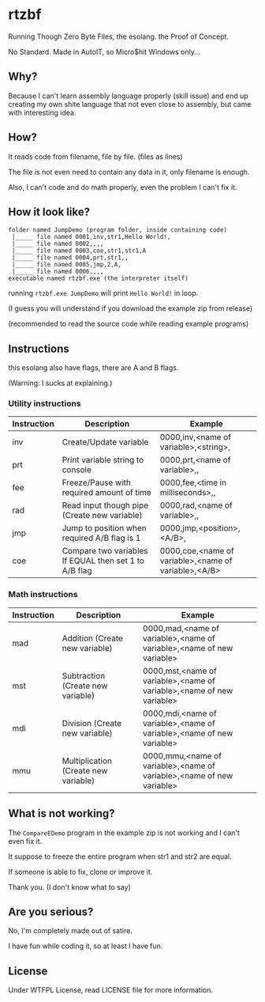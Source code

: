 # rtzbf
Running Though Zero Byte Files, the esolang. the Proof of Concept.

No Standard. Made in AutoIT, so Micro$hit Windows only...

Why?
---

Because I can't learn assembly language properly (skill issue) and end up creating my own shite language that not even close to assembly, but came with interesting idea.

How?
---

It reads code from filename, file by file. (files as lines)

The file is not even need to contain any data in it, only filename is enough.

Also, I can't code and do math properly, even the problem I can't fix it.

How it look like?
---

```
folder named JumpDemo (program folder, inside containing code)
 |_____ file named 0001,inv,str1,Hello World!,
 |_____ file named 0002,,,,
 |_____ file named 0003,coe,str1,str1,A
 |_____ file named 0004,prt,str1,,
 |_____ file named 0005,jmp,2,A,
 |_____ file named 0006,,,,
executable named rtzbf.exe (the interpreter itself)
```

running ``rtzbf.exe JumpDemo`` will print ``Hello World!`` in loop.

(I guess you will understand if you download the example zip from release)

(recommended to read the source code while reading example programs)

Instructions
---

this esolang also have flags, there are A and B flags.

(Warning: I sucks at explaining.)

### Utility instructions

| Instruction | Description                                            | Example                                                 |
| ----------- | -----------                                            | -------                                                 |
| inv         | Create/Update variable                                 | 0000,inv,\<name of variable>,\<string>,                 |
| prt         | Print variable string to console                       | 0000,prt,\<name of variable>,,                          |
| fee         | Freeze/Pause with required amount of time              | 0000,fee,\<time in milliseconds>,,                      |
| rad         | Read input though pipe (Create new variable)           | 0000,rad,\<name of variable>,,                          |
| jmp         | Jump to position when required A/B flag is 1           | 0000,jmp,\<position>,\<A/B>,                            |
| coe         | Compare two variables If EQUAL then set 1 to A/B flag  | 0000,coe,\<name of variable>,\<name of variable>,\<A/B> |

### Math instructions

| Instruction | Description                                            | Example                                                                  |
| ----------- | -----------                                            | -------                                                                  |
| mad         | Addition (Create new variable)                         | 0000,mad,\<name of variable>,\<name of variable>,\<name of new variable> |
| mst         | Subtraction (Create new variable)                      | 0000,mst,\<name of variable>,\<name of variable>,\<name of new variable> |
| mdi         | Division (Create new variable)                         | 0000,mdi,\<name of variable>,\<name of variable>,\<name of new variable> |
| mmu         | Multiplication (Create new variable)                   | 0000,mmu,\<name of variable>,\<name of variable>,\<name of new variable> |

What is not working?
---

The ``CompareEDemo`` program in the example zip is not working and I can't even fix it.

It suppose to freeze the entire program when str1 and str2 are equal.

If someone is able to fix, clone or improve it.

Thank you. (I don't know what to say)

Are you serious?
---

No, I'm completely made out of satire.

I have fun while coding it, so at least I have fun.

License
---

Under WTFPL License, read LICENSE file for more information.
